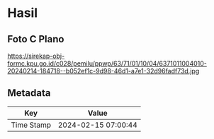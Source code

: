 # Hasil

## Foto C Plano

https://sirekap-obj-formc.kpu.go.id/c028/pemilu/ppwp/63/71/01/10/04/6371011004010-20240214-184718--b052ef1c-9d98-46d1-a7e1-32d96fadf73d.jpg


## Metadata

| Key        | Value               |
| ---------- | ------------------- |
| Time Stamp | 2024-02-15 07:00:44 |



